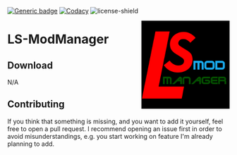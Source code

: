 [![Generic badge](https://img.shields.io/badge/Download-N/A-ff3030.svg)](https://github.com/Kaktushose/ls-modmanager/releases)
[![Codacy](https://api.codacy.com/project/badge/Grade/e9fcb40c03964fab8da7eb78aa467192)](https://app.codacy.com/manual/Kaktushose/LS-ModManager?utm_source=github.com&utm_medium=referral&utm_content=Kaktushose/LS-ModManager&utm_campaign=Badge_Grade_Dashboard)
![license-shield](https://img.shields.io/badge/License-Apache%202.0-lightgrey.svg)

<img align="right" src="https://github.com/Kaktushose/ls-modmanager/blob/master/src/main/resources/img/Logo.png?raw=true" height="200" width="200">

# LS-ModManager

## Download

N/A

## Contributing

If you think that something is missing, and you want to add it yourself, feel free to open a pull request. 
I recommend opening an issue first in order to avoid misunderstandings, e.g. you start working on feature 
I'm already planning to add. 

